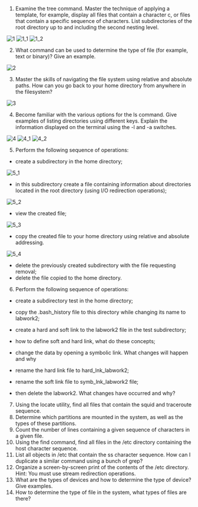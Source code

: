 1) Examine the tree command. Master the technique of applying a template, for
example, display all files that contain a character c, or files that contain a
specific sequence of characters. List subdirectories of the root directory up to
and including the second nesting level.

![1](https://user-images.githubusercontent.com/67110882/147090705-db99cfc8-0da2-4d01-97a1-74addc42105c.png)
![1_1](https://user-images.githubusercontent.com/67110882/147090712-c2c2680c-0b35-4bc1-b24e-2fd4c7e05501.png)
![1_2](https://user-images.githubusercontent.com/67110882/147090715-80794b36-aaa0-4b17-865f-55f5a4e2132b.png)

2) What command can be used to determine the type of file (for example, text or
binary)? Give an example.

![2](https://user-images.githubusercontent.com/67110882/147090724-78967fda-639c-40eb-b0f9-acd432151f6e.png)

3) Master the skills of navigating the file system using relative and absolute paths.
How can you go back to your home directory from anywhere in the filesystem?

![3](https://user-images.githubusercontent.com/67110882/147090732-1a26c443-df18-4cc4-bfef-0c35c2057ff6.png)

4) Become familiar with the various options for the ls command. Give examples
of listing directories using different keys. Explain the information displayed on
the terminal using the -l and -a switches.

![4](https://user-images.githubusercontent.com/67110882/147090742-8d956471-e395-4f6d-a1eb-0576ce3619ce.png)
![4_1](https://user-images.githubusercontent.com/67110882/147090748-8fc0c01a-a576-4289-8d64-ce0a67255441.png)
![4_2](https://user-images.githubusercontent.com/67110882/147090753-66b9b336-1afa-423a-b6b1-c1c33f93ebc0.png)

5) Perform the following sequence of operations:
- create a subdirectory in the home directory;

![5_1](https://user-images.githubusercontent.com/67110882/147090778-a6951ec9-da53-4c80-8085-6e430c13ef68.png)

- in this subdirectory create a file containing information about directories
located in the root directory (using I/O redirection operations);

![5_2](https://user-images.githubusercontent.com/67110882/147090804-6c6fc02c-8f00-4e60-b244-a24f95319db2.png)

- view the created file;

![5_3](https://user-images.githubusercontent.com/67110882/147090845-85fbc70b-da90-4ed5-bc58-232352776d88.png)

- copy the created file to your home directory using relative and absolute
addressing.

![5_4](https://user-images.githubusercontent.com/67110882/147090873-11dfddce-4437-41ad-b78d-3d26db9c392c.png)

- delete the previously created subdirectory with the file requesting removal;
- delete the file copied to the home directory.
6) Perform the following sequence of operations:
- create a subdirectory test in the home directory;

- copy the .bash_history file to this directory while changing its name to
labwork2;
- create a hard and soft link to the labwork2 file in the test subdirectory;
- how to define soft and hard link, what do these
concepts;
- change the data by opening a symbolic link. What changes will happen and
why
- rename the hard link file to hard_lnk_labwork2;
- rename the soft link file to symb_lnk_labwork2 file;
- then delete the labwork2. What changes have occurred and why?
7) Using the locate utility, find all files that contain the squid and traceroute
sequence.
8) Determine which partitions are mounted in the system, as well as the types of
these partitions.
9) Count the number of lines containing a given sequence of characters in a given
file.
10) Using the find command, find all files in the /etc directory containing the
host character sequence.
11) List all objects in /etc that contain the ss character sequence. How can I
duplicate a similar command using a bunch of grep?
12) Organize a screen-by-screen print of the contents of the /etc directory. Hint:
You must use stream redirection operations.
13) What are the types of devices and how to determine the type of device? Give
examples.
14) How to determine the type of file in the system, what types of files are there?
